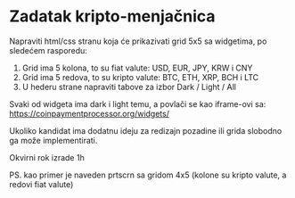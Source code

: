 # Zadatak kripto-menjačnica

Napraviti html/css stranu koja će prikazivati grid 5x5 sa widgetima, po sledećem rasporedu:

1. Grid ima 5 kolona, to su fiat valute: USD, EUR, JPY, KRW i CNY
2. Grid ima 5 redova, to su kripto valute: BTC, ETH, XRP, BCH i LTC
3. U hederu strane napraviti tabove  za izbor Dark / Light / All

Svaki od widgeta ima dark i light temu, a povlači se kao iframe-ovi sa:
https://coinpaymentprocessor.org/widgets/

Ukoliko kandidat ima dodatnu ideju za redizajn pozadine ili grida slobodno ga može implementirati.

Okvirni rok izrade 1h

PS. kao primer je naveden prtscrn sa gridom 4x5 (kolone su kripto valute, a redovi fiat valute)
